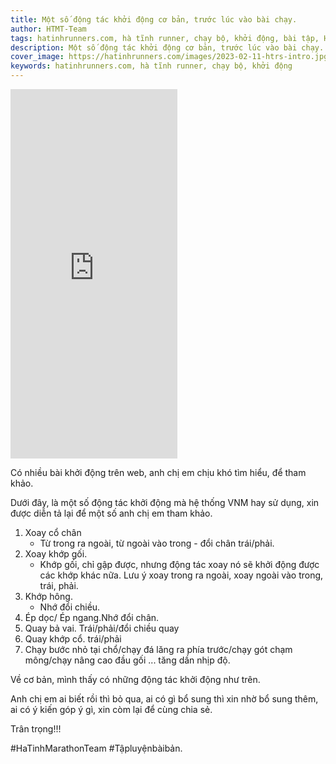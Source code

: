 ```yaml
---
title: Một số động tác khởi động cơ bản, trước lúc vào bài chạy.
author: HTMT-Team
tags: hatinhrunners.com, hà tĩnh runner, chạy bộ, khởi động, bài tập, HaTinhMarathonTeam
description: Một số động tác khởi động cơ bản, trước lúc vào bài chạy.
cover_image: https://hatinhrunners.com/images/2023-02-11-htrs-intro.jpg
keywords: hatinhrunners.com, hà tĩnh runner, chạy bộ, khởi động
---
```


<iframe src="https://www.facebook.com/plugins/video.php?height=476&href=https%3A%2F%2Fwww.facebook.com%2Fduongxuannam%2Fvideos%2F639863667949498%2F%3Fidorvanity%3D1257424228218916&show_text=false&width=267&t=0" width="267" height="591" style="border:none;overflow:hidden" scrolling="no" frameborder="0" allowfullscreen="true" allow="autoplay; clipboard-write; encrypted-media; picture-in-picture; web-share" allowFullScreen="true"></iframe>

Có nhiều bài khởi động trên web, anh chị em chịu khó tìm hiểu, để tham khảo.

Dưới đây, là một số động tác khởi động mà hệ thống VNM hay sử dụng, xin được diễn tả lại để một số anh chị em tham khảo.

1. Xoay cổ chân
    - Từ trong ra ngoài, từ ngoài vào trong - đổi chân trái/phải.
2. Xoay khớp gối.
    - Khớp gối, chỉ gập được, nhưng động tác xoay nó sẽ khởi động được các khớp khác nữa. Lưu ý xoay trong ra ngoài, xoay ngoài vào trong, trái, phải.
3. Khớp hông.
    - Nhớ đổi chiều.
4. Ép dọc/ Ép ngang.Nhớ đổi chân.
5. Quay bả vai. Trái/phải/đổi chiều quay
6. Quay khớp cổ. trái/phải
7. Chạy bước nhỏ tại chổ/chạy đá lăng ra phía trước/chạy gót chạm mông/chạy nâng cao đầu gối ... tăng dần nhịp độ.

Về cơ bản, mình thấy có những động tác khởi động như trên.

Anh chị em ai biết rồi thì bỏ qua, ai có gì bổ sung thì xin nhờ bổ sung thêm, ai có ý kiến góp ý gì, xin còm lại để cùng chia sẻ.

Trân trọng!!!

#HaTinhMarathonTeam
#Tậpluyệnbàibản.
